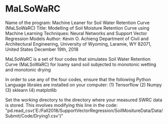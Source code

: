 # MaLSoWaRC

Name of the program: Machine Leaner for Soil Water Retention Curve (MaLSoWaRC)
Title: Modelling of Soil Moisture Retention Curve using Machine Learning Techniques: Neural Networks and Support Vector Regression Models
Author: Kevin O. Achieng
Department of Civil and Architectural Engineering, University of Wyoming, Laramie, WY 82071, United States 
December 19th, 2018

MaLSoWaRC is a set of four codes that simulates Soil Water Retention Curve (MaLSoWaRC) for loamy sand soil subjected to monotonic wetting and monotonic drying

In order to use any of the four codes, ensure that the following Python Language libraies are installed on your computer:
(1) Tensorflow
(2) Numpy
(3) sklearn
(4) matplotlib

Set the working directory to the directory where your measured SWRC data is stored. This involves modifying this line in the code:
"pd.read_csv('E:/Fall2018/SupportVectorRegression/SoilMositureData/Data/Submit/Code/Drying1.csv')"
